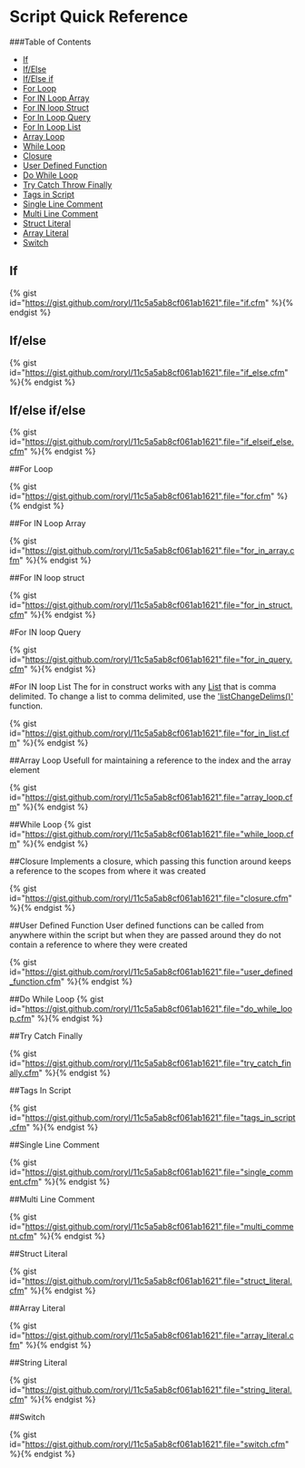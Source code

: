 # Script Quick Reference

###Table of Contents
- [If](#if)
- [If/Else](#ifelse)
- [If/Else if](#ifelse-if)
- [For Loop](#forloop)
- [For IN Loop Array](#for-in-loop-array)
- [For IN loop Struct](#for-in-loop-struct)
- [For In Loop Query](#for-in-loop-query)
- [For In Loop List](#for-in-loop-query)
- [Array Loop](#array-loop)
- [While Loop](#while-loop)
- [Closure](#closure)
- [User Defined Function](#user-defined-function)
- [Do While Loop](#do-while-loop)
- [Try Catch Throw Finally](#try-catch-throw-finally)
- [Tags in Script](#tags-in-script)
- [Single Line Comment](#single-line-comment)
- [Multi Line Comment](#multi-line-comment)
- [Struct Literal](#struct-literal)
- [Array Literal](#array-literal)
- [Switch](https://rorylaitila.gitbooks.io/lucee/content/script_cheat_sheet.html#switch)

## If

{% gist id="https://gist.github.com/roryl/11c5a5ab8cf061ab1621",file="if.cfm" %}{% endgist %}


## If/else

{% gist id="https://gist.github.com/roryl/11c5a5ab8cf061ab1621",file="if_else.cfm" %}{% endgist %}



## If/else if/else

{% gist id="https://gist.github.com/roryl/11c5a5ab8cf061ab1621",file="if_elseif_else.cfm" %}{% endgist %}



##For Loop

{% gist id="https://gist.github.com/roryl/11c5a5ab8cf061ab1621",file="for.cfm" %}{% endgist %}



##For IN Loop Array

{% gist id="https://gist.github.com/roryl/11c5a5ab8cf061ab1621",file="for_in_array.cfm" %}{% endgist %}




##For IN loop struct

{% gist id="https://gist.github.com/roryl/11c5a5ab8cf061ab1621",file="for_in_struct.cfm" %}{% endgist %}




#For IN loop Query

{% gist id="https://gist.github.com/roryl/11c5a5ab8cf061ab1621",file="for_in_query.cfm" %}{% endgist %}

#For IN loop List
The for in construct works with any [List](https://rorylaitila.gitbooks.io/lucee/content/lists.html) that is comma delimited. To change a list to comma delimited, use the ['listChangeDelims()'](http://luceedocs.herokuapp.com/object/string/listChangeDelims) function.

{% gist id="https://gist.github.com/roryl/11c5a5ab8cf061ab1621",file="for_in_list.cfm" %}{% endgist %}


##Array Loop
Usefull for maintaining a reference to the index and the array element

{% gist id="https://gist.github.com/roryl/11c5a5ab8cf061ab1621",file="array_loop.cfm" %}{% endgist %}



##While Loop
{% gist id="https://gist.github.com/roryl/11c5a5ab8cf061ab1621",file="while_loop.cfm" %}{% endgist %}


##Closure
Implements a closure, which passing this function around keeps a reference to the scopes from where it was created

{% gist id="https://gist.github.com/roryl/11c5a5ab8cf061ab1621",file="closure.cfm" %}{% endgist %}


##User Defined Function
User defined functions can be called from anywhere within the script but when they are passed around they do not contain a reference to where they were created

{% gist id="https://gist.github.com/roryl/11c5a5ab8cf061ab1621",file="user_defined_function.cfm" %}{% endgist %}




##Do While Loop
{% gist id="https://gist.github.com/roryl/11c5a5ab8cf061ab1621",file="do_while_loop.cfm" %}{% endgist %}




##Try Catch Finally

{% gist id="https://gist.github.com/roryl/11c5a5ab8cf061ab1621",file="try_catch_finally.cfm" %}{% endgist %}


##Tags In Script

{% gist id="https://gist.github.com/roryl/11c5a5ab8cf061ab1621",file="tags_in_script.cfm" %}{% endgist %}


##Single Line Comment

{% gist id="https://gist.github.com/roryl/11c5a5ab8cf061ab1621",file="single_comment.cfm" %}{% endgist %}


##Multi Line Comment

{% gist id="https://gist.github.com/roryl/11c5a5ab8cf061ab1621",file="multi_comment.cfm" %}{% endgist %}


##Struct Literal

{% gist id="https://gist.github.com/roryl/11c5a5ab8cf061ab1621",file="struct_literal.cfm" %}{% endgist %}


##Array Literal

{% gist id="https://gist.github.com/roryl/11c5a5ab8cf061ab1621",file="array_literal.cfm" %}{% endgist %}

##String Literal

{% gist id="https://gist.github.com/roryl/11c5a5ab8cf061ab1621",file="string_literal.cfm" %}{% endgist %}

##Switch

{% gist id="https://gist.github.com/roryl/11c5a5ab8cf061ab1621",file="switch.cfm" %}{% endgist %}





